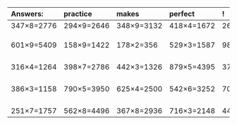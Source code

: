 | Answers: | practice | makes | perfect | ! |
| :--- | :--- | :--- | :--- | :--- |
| 347×8=2776 | 294×9=2646 | 348×9=3132 | 418×4=1672 | 267×9=2403 | 
|   |   |   |   |   | 
|   |   |   |   |   | 
|   |   |   |   |   | 
| 601×9=5409 | 158×9=1422 | 178×2=356 | 529×3=1587 | 987×3=2961 | 
|   |   |   |   |   | 
|   |   |   |   |   | 
|   |   |   |   |   | 
|   |   |   |   |   | 
| 316×4=1264 | 398×7=2786 | 442×3=1326 | 879×5=4395 | 376×4=1504 | 
|   |   |   |   |   | 
|   |   |   |   |   | 
|   |   |   |   |   | 
|   |   |   |   |   | 
| 386×3=1158 | 790×5=3950 | 625×4=2500 | 542×6=3252 | 704×4=2816 | 
|   |   |   |   |   | 
|   |   |   |   |   | 
|   |   |   |   |   | 
|   |   |   |   |   | 
| 251×7=1757 | 562×8=4496 | 367×8=2936 | 716×3=2148 | 445×6=2670 | 
